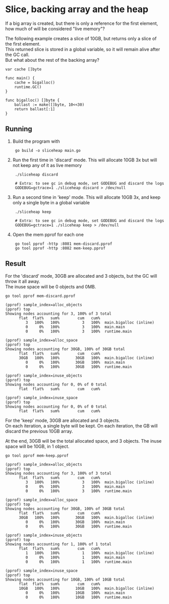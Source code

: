 # Slice, backing array and the heap

If a big array is created, but there is only a reference for the first element, how much of will be considered "live memory"?

The following example creates a slice of 10GB, but returns only a slice of the first element.  
This returned slice is stored in a global variable, so it will remain alive after the GC call.  
But what about the rest of the backing array?

```
var cache []byte

func main() {
	cache = bigalloc()
	runtime.GC()
}

func bigalloc() []byte {
	ballast := make([]byte, 10<<30)
	return ballast[:1]
}
```

## Running

1. Build the program with

        go build -o sliceheap main.go

1. Run the first time in 'discard' mode. This will allocate 10GB 3x but will not keep any of it as live memory

        ./sliceheap discard

        # Extra: to see gc in debug mode, set GODEBUG and discard the logs
        GODEBUG=gctrace=1 ./sliceheap discard > /dev/null

1. Run a second time in 'keep' mode. This will allocate 10GB 3x, and keep only a single byte in a global variable

        ./sliceheap keep
        
        # Extra: to see gc in debug mode, set GODEBUG and discard the logs
        GODEBUG=gctrace=1 ./sliceheap keep > /dev/null

1. Open the mem pprof for each one

        go tool pprof -http :8081 mem-discard.pprof
        go tool pprof -http :8082 mem-keep.pprof

## Result

For the 'discard' mode, 30GB are allocated and 3 objects, but the GC will throw it all away.  
The inuse space will be 0 objects and 0MB.

```
go tool pprof mem-discard.pprof

(pprof) sample_index=alloc_objects  
(pprof) top                       
Showing nodes accounting for 3, 100% of 3 total
      flat  flat%   sum%        cum   cum%
         3   100%   100%          3   100%  main.bigalloc (inline)
         0     0%   100%          3   100%  main.main
         0     0%   100%          3   100%  runtime.main

(pprof) sample_index=alloc_space  
(pprof) top                     
Showing nodes accounting for 30GB, 100% of 30GB total
      flat  flat%   sum%        cum   cum%
      30GB   100%   100%       30GB   100%  main.bigalloc (inline)
         0     0%   100%       30GB   100%  main.main
         0     0%   100%       30GB   100%  runtime.main

(pprof) sample_index=inuse_objects
(pprof) top
Showing nodes accounting for 0, 0% of 0 total
      flat  flat%   sum%        cum   cum%

(pprof) sample_index=inuse_space  
(pprof) top                     
Showing nodes accounting for 0, 0% of 0 total
      flat  flat%   sum%        cum   cum%
```

For the 'keep' mode, 30GB are allocated and 3 objects.  
On each iteration, a single byte will be kept.
On each iteration, the GB will discard the previous 10GB array.

At the end, 30GB will be the total allocated space, and 3 objects.
The inuse space will be 10GB, in 1 object.

```
go tool pprof mem-keep.pprof

(pprof) sample_index=alloc_objects
(pprof) top
Showing nodes accounting for 3, 100% of 3 total
      flat  flat%   sum%        cum   cum%
         3   100%   100%          3   100%  main.bigalloc (inline)
         0     0%   100%          3   100%  main.main
         0     0%   100%          3   100%  runtime.main

(pprof) sample_index=alloc_space
(pprof) top
Showing nodes accounting for 30GB, 100% of 30GB total
      flat  flat%   sum%        cum   cum%
      30GB   100%   100%       30GB   100%  main.bigalloc (inline)
         0     0%   100%       30GB   100%  main.main
         0     0%   100%       30GB   100%  runtime.main

(pprof) sample_index=inuse_objects
(pprof) top
Showing nodes accounting for 1, 100% of 1 total
      flat  flat%   sum%        cum   cum%
         1   100%   100%          1   100%  main.bigalloc (inline)
         0     0%   100%          1   100%  main.main
         0     0%   100%          1   100%  runtime.main

(pprof) sample_index=inuse_space
(pprof) top
Showing nodes accounting for 10GB, 100% of 10GB total
      flat  flat%   sum%        cum   cum%
      10GB   100%   100%       10GB   100%  main.bigalloc (inline)
         0     0%   100%       10GB   100%  main.main
         0     0%   100%       10GB   100%  runtime.main
```